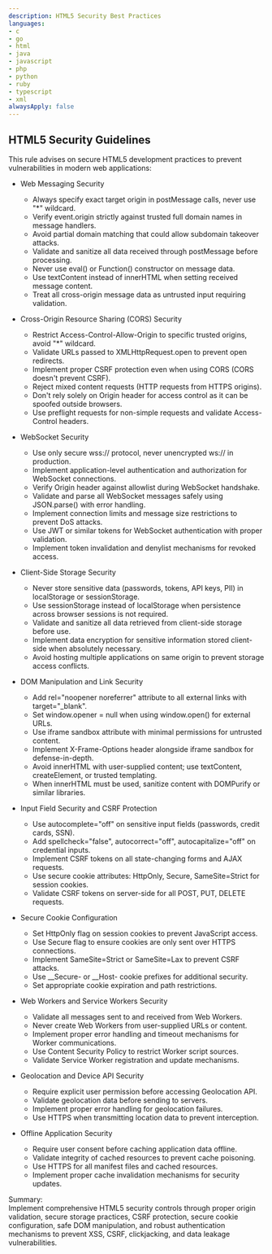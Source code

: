 ```yaml
---
description: HTML5 Security Best Practices
languages:
- c
- go
- html
- java
- javascript
- php
- python
- ruby
- typescript
- xml
alwaysApply: false
---
```


## HTML5 Security Guidelines

This rule advises on secure HTML5 development practices to prevent vulnerabilities in modern web applications:

- Web Messaging Security
  - Always specify exact target origin in postMessage calls, never use "*" wildcard.
  - Verify event.origin strictly against trusted full domain names in message handlers.
  - Avoid partial domain matching that could allow subdomain takeover attacks.
  - Validate and sanitize all data received through postMessage before processing.
  - Never use eval() or Function() constructor on message data.
  - Use textContent instead of innerHTML when setting received message content.
  - Treat all cross-origin message data as untrusted input requiring validation.

- Cross-Origin Resource Sharing (CORS) Security
  - Restrict Access-Control-Allow-Origin to specific trusted origins, avoid "*" wildcard.
  - Validate URLs passed to XMLHttpRequest.open to prevent open redirects.
  - Implement proper CSRF protection even when using CORS (CORS doesn't prevent CSRF).
  - Reject mixed content requests (HTTP requests from HTTPS origins).
  - Don't rely solely on Origin header for access control as it can be spoofed outside browsers.
  - Use preflight requests for non-simple requests and validate Access-Control headers.

- WebSocket Security
  - Use only secure wss:// protocol, never unencrypted ws:// in production.
  - Implement application-level authentication and authorization for WebSocket connections.
  - Verify Origin header against allowlist during WebSocket handshake.
  - Validate and parse all WebSocket messages safely using JSON.parse() with error handling.
  - Implement connection limits and message size restrictions to prevent DoS attacks.
  - Use JWT or similar tokens for WebSocket authentication with proper validation.
  - Implement token invalidation and denylist mechanisms for revoked access.

- Client-Side Storage Security
  - Never store sensitive data (passwords, tokens, API keys, PII) in localStorage or sessionStorage.
  - Use sessionStorage instead of localStorage when persistence across browser sessions is not required.
  - Validate and sanitize all data retrieved from client-side storage before use.
  - Implement data encryption for sensitive information stored client-side when absolutely necessary.
  - Avoid hosting multiple applications on same origin to prevent storage access conflicts.

- DOM Manipulation and Link Security
  - Add rel="noopener noreferrer" attribute to all external links with target="_blank".
  - Set window.opener = null when using window.open() for external URLs.
  - Use iframe sandbox attribute with minimal permissions for untrusted content.
  - Implement X-Frame-Options header alongside iframe sandbox for defense-in-depth.
  - Avoid innerHTML with user-supplied content; use textContent, createElement, or trusted templating.
  - When innerHTML must be used, sanitize content with DOMPurify or similar libraries.

- Input Field Security and CSRF Protection
  - Use autocomplete="off" on sensitive input fields (passwords, credit cards, SSN).
  - Add spellcheck="false", autocorrect="off", autocapitalize="off" on credential inputs.
  - Implement CSRF tokens on all state-changing forms and AJAX requests.
  - Use secure cookie attributes: HttpOnly, Secure, SameSite=Strict for session cookies.
  - Validate CSRF tokens on server-side for all POST, PUT, DELETE requests.

- Secure Cookie Configuration
  - Set HttpOnly flag on session cookies to prevent JavaScript access.
  - Use Secure flag to ensure cookies are only sent over HTTPS connections.
  - Implement SameSite=Strict or SameSite=Lax to prevent CSRF attacks.
  - Use __Secure- or __Host- cookie prefixes for additional security.
  - Set appropriate cookie expiration and path restrictions.

- Web Workers and Service Workers Security
  - Validate all messages sent to and received from Web Workers.
  - Never create Web Workers from user-supplied URLs or content.
  - Implement proper error handling and timeout mechanisms for Worker communications.
  - Use Content Security Policy to restrict Worker script sources.
  - Validate Service Worker registration and update mechanisms.

- Geolocation and Device API Security
  - Require explicit user permission before accessing Geolocation API.
  - Validate geolocation data before sending to servers.
  - Implement proper error handling for geolocation failures.
  - Use HTTPS when transmitting location data to prevent interception.

- Offline Application Security
  - Require user consent before caching application data offline.
  - Validate integrity of cached resources to prevent cache poisoning.
  - Use HTTPS for all manifest files and cached resources.
  - Implement proper cache invalidation mechanisms for security updates.

Summary:  
Implement comprehensive HTML5 security controls through proper origin validation, secure storage practices, CSRF protection, secure cookie configuration, safe DOM manipulation, and robust authentication mechanisms to prevent XSS, CSRF, clickjacking, and data leakage vulnerabilities.